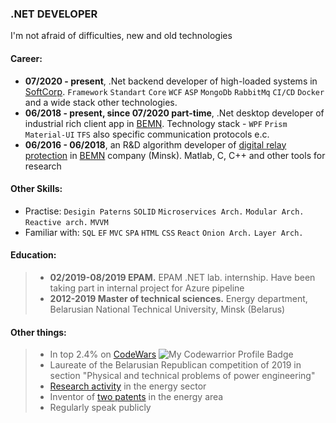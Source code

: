 ### .NET DEVELOPER
I'm not afraid of difficulties, new and old technologies

#### Career:
- **07/2020 - present**, .Net backend developer of high-loaded systems in [SoftCorp](https://softcorp.by/). `Framework` `Standart` `Core` `WCF` `ASP` `MongoDb` `RabbitMq` `CI/CD` `Docker` and a wide stack other technologies.
- **06/2018 - present, since 07/2020 part-time**, .Net desktop developer of industrial rich client app in [BEMN](http://www.bemn.by). Technology stack - `WPF` `Prism` `Material-UI` `TFS` also specific communication protocols e.c.
- **06/2016 - 06/2018**, an R&D algorithm developer of [digital relay protection](https://en.wikipedia.org/wiki/Digital_protective_relay) in [BEMN](http://www.bemn.by) company (Minsk). Matlab, C, C++ and other tools for research

#### Other Skills:
- Practise: `Desigin Paterns` `SOLID` `Microservices Arch.` `Modular Arch.` `Reactive arch.` `MVVM`
- Familiar with: `SQL` `EF` `MVC` `SPA` `HTML` `CSS` `React` `Onion Arch.` `Layer Arch.` 

#### Education:
> - **02/2019-08/2019 EPAM.** EPAM .NET lab. internship. Have been taking part in internal project for Azure pipeline
> - **2012-2019 Master of technical sciences.** Energy department, Belarusian National Technical University, Minsk (Belarus)

#### Other things:
> - In top 2.4% on [CodeWars](https://www.codewars.com/users/VladKachenya) ![My Codewarrior Profile Badge](https://www.codewars.com/users/VladKachenya/badges/small)
> - Laureate of the Belarusian Republican competition of 2019 in section "Physical and technical problems of power engineering"
> - [Research activity](https://www.scopus.com/authid/detail.uri?authorId=57199259310) in the energy sector
> - Inventor of [two patents](https://www.eapo.org/ru/search.html?search_string=%D0%9A%D0%B0%D1%87%D0%B5%D0%BD%D1%8F) in the energy area
> - Regularly speak publicly
